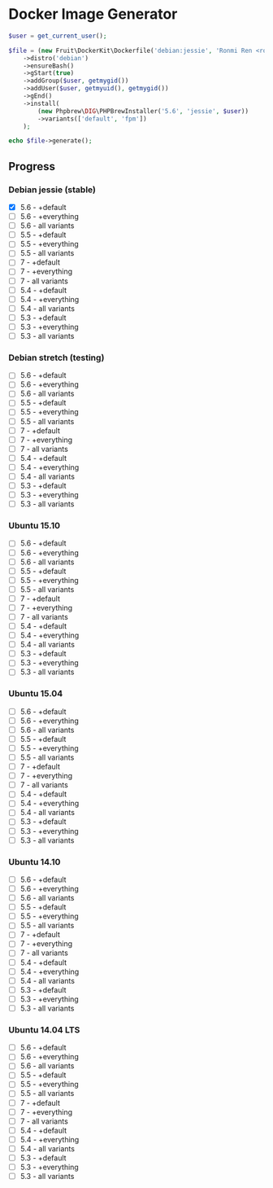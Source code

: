 # Docker Image Generator

```php
$user = get_current_user();

$file = (new Fruit\DockerKit\Dockerfile('debian:jessie', 'Ronmi Ren <ronmi@patrolavia.com>'))
    ->distro('debian')
    ->ensureBash()
    ->gStart(true)
    ->addGroup($user, getmygid())
    ->addUser($user, getmyuid(), getmygid())
    ->gEnd()
    ->install(
        (new Phpbrew\DIG\PHPBrewInstaller('5.6', 'jessie', $user))
        ->variants(['default', 'fpm'])
    );

echo $file->generate();
```

## Progress

### Debian jessie (stable)

- [x] 5.6 - +default
- [ ] 5.6 - +everything
- [ ] 5.6 - all variants
- [ ] 5.5 - +default
- [ ] 5.5 - +everything
- [ ] 5.5 - all variants
- [ ] 7 - +default
- [ ] 7 - +everything
- [ ] 7 - all variants
- [ ] 5.4 - +default
- [ ] 5.4 - +everything
- [ ] 5.4 - all variants
- [ ] 5.3 - +default
- [ ] 5.3 - +everything
- [ ] 5.3 - all variants

### Debian stretch (testing)

- [ ] 5.6 - +default
- [ ] 5.6 - +everything
- [ ] 5.6 - all variants
- [ ] 5.5 - +default
- [ ] 5.5 - +everything
- [ ] 5.5 - all variants
- [ ] 7 - +default
- [ ] 7 - +everything
- [ ] 7 - all variants
- [ ] 5.4 - +default
- [ ] 5.4 - +everything
- [ ] 5.4 - all variants
- [ ] 5.3 - +default
- [ ] 5.3 - +everything
- [ ] 5.3 - all variants

### Ubuntu 15.10

- [ ] 5.6 - +default
- [ ] 5.6 - +everything
- [ ] 5.6 - all variants
- [ ] 5.5 - +default
- [ ] 5.5 - +everything
- [ ] 5.5 - all variants
- [ ] 7 - +default
- [ ] 7 - +everything
- [ ] 7 - all variants
- [ ] 5.4 - +default
- [ ] 5.4 - +everything
- [ ] 5.4 - all variants
- [ ] 5.3 - +default
- [ ] 5.3 - +everything
- [ ] 5.3 - all variants

### Ubuntu 15.04

- [ ] 5.6 - +default
- [ ] 5.6 - +everything
- [ ] 5.6 - all variants
- [ ] 5.5 - +default
- [ ] 5.5 - +everything
- [ ] 5.5 - all variants
- [ ] 7 - +default
- [ ] 7 - +everything
- [ ] 7 - all variants
- [ ] 5.4 - +default
- [ ] 5.4 - +everything
- [ ] 5.4 - all variants
- [ ] 5.3 - +default
- [ ] 5.3 - +everything
- [ ] 5.3 - all variants

### Ubuntu 14.10

- [ ] 5.6 - +default
- [ ] 5.6 - +everything
- [ ] 5.6 - all variants
- [ ] 5.5 - +default
- [ ] 5.5 - +everything
- [ ] 5.5 - all variants
- [ ] 7 - +default
- [ ] 7 - +everything
- [ ] 7 - all variants
- [ ] 5.4 - +default
- [ ] 5.4 - +everything
- [ ] 5.4 - all variants
- [ ] 5.3 - +default
- [ ] 5.3 - +everything
- [ ] 5.3 - all variants

### Ubuntu 14.04 LTS

- [ ] 5.6 - +default
- [ ] 5.6 - +everything
- [ ] 5.6 - all variants
- [ ] 5.5 - +default
- [ ] 5.5 - +everything
- [ ] 5.5 - all variants
- [ ] 7 - +default
- [ ] 7 - +everything
- [ ] 7 - all variants
- [ ] 5.4 - +default
- [ ] 5.4 - +everything
- [ ] 5.4 - all variants
- [ ] 5.3 - +default
- [ ] 5.3 - +everything
- [ ] 5.3 - all variants
